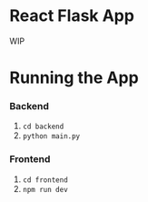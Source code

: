 # React Flask App

WIP

# Running the App

### Backend

1. `cd backend`
2. `python main.py`

### Frontend

1. `cd frontend`
2. `npm run dev`